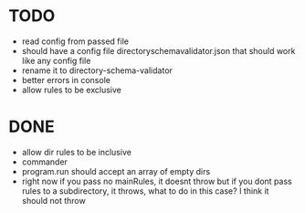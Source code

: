 
# TODO
- read config from passed file
- should have a config file directoryschemavalidator.json that
  should work like any config file
- rename it to directory-schema-validator
- better errors in console
- allow rules to be exclusive

# DONE
- allow dir rules to be inclusive
- commander
- program.run should accept an array of empty dirs
- right now if you pass no mainRules, it doesnt throw
  but if you dont pass rules to a subdirectory,
  it throws, what to do in this case?
  I think it should not throw
